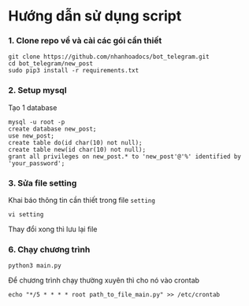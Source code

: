 # Hướng dẫn sử dụng script

### 1. Clone repo về và cài các gói cần thiết

```
git clone https://github.com/nhanhoadocs/bot_telegram.git
cd bot_telegram/new_post
sudo pip3 install -r requirements.txt
```

### 2. Setup mysql

Tạo 1 database

```
mysql -u root -p
create database new_post;
use new_post;
create table do(id char(10) not null);
create table new(id char(10) not null);
grant all privileges on new_post.* to 'new_post'@'%' identified by 'your_password';
```

### 3. Sửa file setting

Khai báo thông tin cần thiết trong file `setting`

```
vi setting
```

Thay đổi xong thì lưu lại file

### 6. Chạy chương trình

```
python3 main.py
```

Để chương trình chạy thường xuyên thì cho nó vào crontab

```
echo "*/5 * * * * root path_to_file_main.py" >> /etc/crontab
```